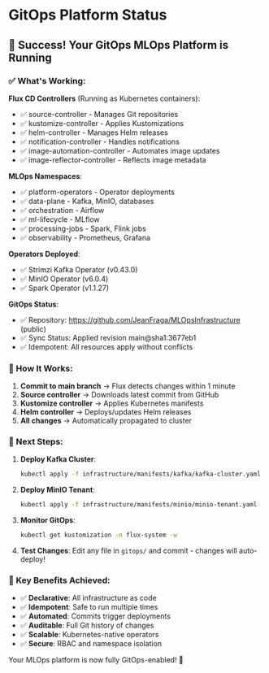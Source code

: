 # GitOps Platform Status

## 🎉 Success! Your GitOps MLOps Platform is Running

### ✅ What's Working:

**Flux CD Controllers** (Running as Kubernetes containers):
- ✅ source-controller - Manages Git repositories
- ✅ kustomize-controller - Applies Kustomizations
- ✅ helm-controller - Manages Helm releases
- ✅ notification-controller - Handles notifications
- ✅ image-automation-controller - Automates image updates
- ✅ image-reflector-controller - Reflects image metadata

**MLOps Namespaces**:
- ✅ platform-operators - Operator deployments
- ✅ data-plane - Kafka, MinIO, databases
- ✅ orchestration - Airflow
- ✅ ml-lifecycle - MLflow
- ✅ processing-jobs - Spark, Flink jobs
- ✅ observability - Prometheus, Grafana

**Operators Deployed**:
- ✅ Strimzi Kafka Operator (v0.43.0)
- ✅ MinIO Operator (v6.0.4)
- ✅ Spark Operator (v1.1.27)

**GitOps Status**:
- ✅ Repository: https://github.com/JeanFraga/MLOpsInfrastructure (public)
- ✅ Sync Status: Applied revision main@sha1:3677eb1
- ✅ Idempotent: All resources apply without conflicts

### 🔄 How It Works:

1. **Commit to main branch** → Flux detects changes within 1 minute
2. **Source controller** → Downloads latest commit from GitHub
3. **Kustomize controller** → Applies Kubernetes manifests
4. **Helm controller** → Deploys/updates Helm releases
5. **All changes** → Automatically propagated to cluster

### 🚀 Next Steps:

1. **Deploy Kafka Cluster**:
   ```bash
   kubectl apply -f infrastructure/manifests/kafka/kafka-cluster.yaml
   ```

2. **Deploy MinIO Tenant**:
   ```bash
   kubectl apply -f infrastructure/manifests/minio/minio-tenant.yaml
   ```

3. **Monitor GitOps**:
   ```bash
   kubectl get kustomization -n flux-system -w
   ```

4. **Test Changes**: Edit any file in `gitops/` and commit - changes will auto-deploy!

### 🎯 Key Benefits Achieved:

- ✅ **Declarative**: All infrastructure as code
- ✅ **Idempotent**: Safe to run multiple times
- ✅ **Automated**: Commits trigger deployments
- ✅ **Auditable**: Full Git history of changes
- ✅ **Scalable**: Kubernetes-native operators
- ✅ **Secure**: RBAC and namespace isolation

Your MLOps platform is now fully GitOps-enabled! 🎉

